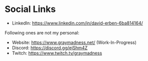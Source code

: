 # Social Links

- LinkedIn: https://www.linkedin.com/in/david-erben-6ba814164/

Following ones are not my personal:

- Website: https://www.graymadness.net/ (Work-In-Progress)
- Discord: https://discord.gg/ejShm4Z
- Twitch: https://www.twitch.tv/graymadness
